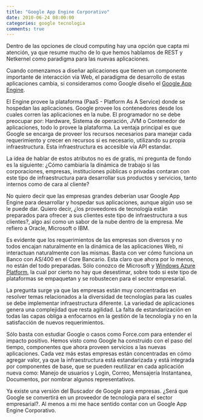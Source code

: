 ```yaml
---
title: "Google App Engine Corporativo"
date: 2010-06-24 08:00:00
categories: google tecnologia
comments: true
---
```

Dentro de las opciones de cloud computing hay una opción que capta mi atención, ya que resume mucho de lo que hemos hablamos de REST y Netkernel como paradigma para las nuevas aplicaciones.

Cuando comenzamos a diseñar aplicaciones que tienen un componente importante de interacción vía Web, el paradigma de desarrollo de estas aplicaciones cambia, si consideramos como Google diseño el [Google App Engine](https://cloud.google.com/appengine/).

El Engine provee la plataforma (PaaS - Platform As A Service) donde se hospedan las aplicaciones. Google provee los contenedores desde los cuales corren las aplicaciones en la nube. El programador no se debe preocupar por: Hardware, Sistema de operación, JVM o Contenedor de aplicaciones, todo lo provee la plataforma. La ventaja principal es que Google se encarga de proveer los recursos necesarios para manejar cada requerimiento y crecer en recursos si es necesario, utilizando su propia infraestructura. Esta infraestructura es accesible vía API estandar.

La idea de hablar de estos atributos no es de gratis, mi pregunta de fondo es la siguiente: ¿Cómo cambiaría la dinámica de trabajo si las corporaciones, empresas, instituciones públicas o privadas contaran con este tipo de infraestructura para desarrollar sus productos y servicios, tanto internos como de cara al cliente?

No quiero decir que las empresas grandes deberían usar Google App Engine para desarrollar y hospedar sus aplicaciones, aunque algún uso se le puede dar. Quiero decir, ¿los proveedores de tecnología están preparados para ofrecer a sus clientes este tipo de infraestructura a sus clientes?, algo así como un sabor de la nube dentro de la empresa. Me refiero a Oracle, Microsoft o IBM.

Es evidente que los requerimientos de las empresas son diversos y no todos encajan naturalmente en la dinámica de las aplicaciones Web, ni interactuan naturalmente con las mismas. Basta con ver cómo funciona un Banco con AS/400 en el Core Bancario. Esta claro que ahora por lo menos, no están del todo preparadas. Sólo conozco de Microsoft y [Windows Azure Platform](https://azure.microsoft.com/en-us/), la cual por cierto no hay que desestimar, sobre todo si este tipo de plataformas se empaquetan y se robustecen para el sector empresarial.

La pregunta surge ya que las empresas están muy concentradas en resolver temas relacionados a la diversidad de tecnologías para las cuales se debe implementar infraestructura diferente. La variedad de aplicaciones genera una complejidad que resta agilidad. La falta de estandarización en todas las capas obliga a enfocarnos en la gestión de la tecnología y no en la satisfacción de nuevos requerimientos.

Sólo basta con estudiar Google o casos como Force.com para entender el impacto positivo. Hemos visto como Google ha construido con el paso del tiempo, componentes que ahora proveen servicios a las nuevas aplicaciones. Cada vez más estas empresas están concentradas en cómo agregar valor, ya que la infraestructura está estandarizada y está integrada por componentes de base, que se pueden reutilizar en cada aplicación nueva como: Manejo de usuarios y Login, Correo, Mensajería Instantanea, Documentos, por nombrar algunos representativos.

Ya existe una versión del Buscador de Google para empresas. ¿Será que Google se convertirá en un proveedor de tecnología para el sector empresarial?. Al menos a mi me hace sentido contar con un Google App Engine Corporativo.